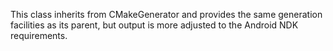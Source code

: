 This class inherits from CMakeGenerator and provides the same generation facilities as its parent, but output is more adjusted to the Android NDK requirements.